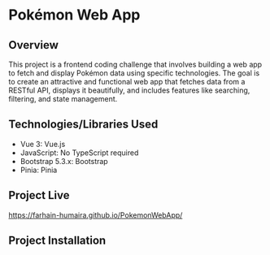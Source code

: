 # Pokémon Web App

## Overview
This project is a frontend coding challenge that involves building a web app to fetch and display Pokémon data using specific technologies. The goal is to create an attractive and functional web app that fetches data from a RESTful API, displays it beautifully, and includes features like searching, filtering, and state management.

## Technologies/Libraries Used
- Vue 3: Vue.js
- JavaScript: No TypeScript required
- Bootstrap 5.3.x: Bootstrap
- Pinia: Pinia

## Project Live
https://farhain-humaira.github.io/PokemonWebApp/

## Project Installation

